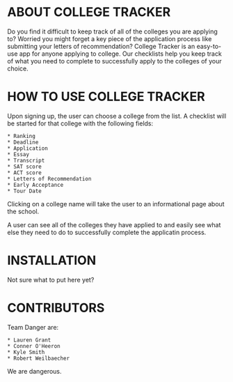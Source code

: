 ABOUT COLLEGE TRACKER
=====================

Do you find it difficult to keep track of all of the colleges you are
applying to? Worried you might forget a key piece of the application
process like submitting your letters of recommendation? College Tracker 
is an easy-to-use app for anyone applying to college. Our checklists help 
you keep track of what you need to complete to successfully apply to the 
colleges of your choice. 

HOW TO USE COLLEGE TRACKER
==========================

Upon signing up, the user can choose a college from the list. A checklist
will be started for that college with the following fields:

	* Ranking
	* Deadline
	* Application
	* Essay
	* Transcript 
	* SAT score
	* ACT score
	* Letters of Recommendation
	* Early Acceptance
	* Tour Date

Clicking on a college name will take the user to an informational page 
about the school.

A user can see all of the colleges they have applied to and easily 
see what else they need to do to successfully complete the applicatin
process.

INSTALLATION
============

Not sure what to put here yet?

CONTRIBUTORS
============

Team Danger are:

	* Lauren Grant
	* Conner O'Heeron
	* Kyle Smith
	* Robert Weilbaecher

We are dangerous.



